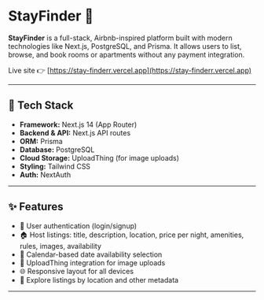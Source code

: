 # StayFinder 🏡

**StayFinder** is a full-stack, Airbnb-inspired platform built with modern technologies like Next.js, PostgreSQL, and Prisma. It allows users to list, browse, and book rooms or apartments without any payment integration.

Live site 👉 [https://stay-finderr.vercel.app](https://stay-finderr.vercel.app)

---

## 🚀 Tech Stack

- **Framework:** Next.js 14 (App Router)
- **Backend & API:** Next.js API routes
- **ORM:** Prisma
- **Database:** PostgreSQL
- **Cloud Storage:** UploadThing (for image uploads)
- **Styling:** Tailwind CSS
- **Auth:** NextAuth

---

## ✨ Features

- 🔐 User authentication (login/signup)
- 🏠 Host listings: title, description, location, price per night, amenities, rules, images, availability
- 📅 Calendar-based date availability selection
- 📸 UploadThing integration for image uploads
- 🌐 Responsive layout for all devices
- 🔎 Explore listings by location and other metadata 

---

